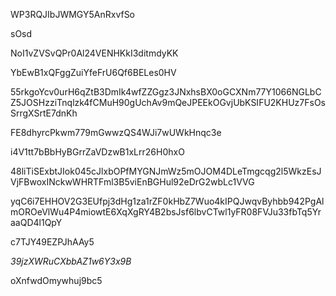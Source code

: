 WP3RQJIbJWMGY5AnRxvfSo

sOsd

NoI1vZVSvQPr0Al24VENHKkI3ditmdyKK

YbEwB1xQFggZuiYfeFrU6Qf6BELes0HV

55rkgoYcv0urH6qZtB3DmIk4wfZZGgz3JNxhsBX0oGCXNm77Y1066NGLbCZ5JOSHzziTnqlzk4fCMuH90gUchAv9mQeJPEEkOGvjUbKSIFU2KHUz7FsOsSrrgXSrtE7dnKh

FE8dhyrcPkwm779mGwwzQS4WJi7wUWkHnqc3e

i4V1tt7bBbHyBGrrZaVDzwB1xLrr26H0hxO

48liTiSExbtJIok045cJlxbOPfMYGNJmWz5mOJOM4DLeTmgcqg2l5WkzEsJVjFBwoxINckwWHRTFml3B5viEnBGHul92eDrG2wbLc1VVG

yqC6i7EHHOV2G3EUfpj3dHg1za1rZF0kHbZ7Wuo4kIPQJwqvByhbb942PgAlmOROeVlWu4P4miowtE6XqXgRY4B2bsJsf6lbvCTwl1yFR08FVJu33fbTq5YraaQD4l1QpY

c7TJY49EZPJhAAy5

*39jzXWRuCXbbAZ1w6Y3x9B*

oXnfwdOmywhuj9bc5
